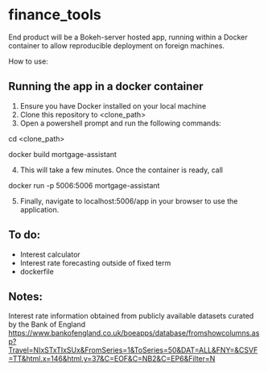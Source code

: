 # finance_tools

End product will be a Bokeh-server hosted app, running within a Docker container to allow reproducible deployment on foreign machines.

How to use:
## Running the app in a docker container
1. Ensure you have Docker installed on your local machine
2. Clone this repository to <clone_path>
3. Open a powershell prompt and run the following commands:

cd <clone_path>

docker build mortgage-assistant

4. This will take a few minutes. Once the container is ready, call

docker run -p 5006:5006 mortgage-assistant

5. Finally, navigate to localhost:5006/app in your browser to use the application.

## To do:
- Interest calculator
- Interest rate forecasting outside of fixed term
- dockerfile

## Notes:
Interest rate information obtained from publicly available datasets curated by the Bank of England
https://www.bankofengland.co.uk/boeapps/database/fromshowcolumns.asp?Travel=NIxSTxTIxSUx&FromSeries=1&ToSeries=50&DAT=ALL&FNY=&CSVF=TT&html.x=146&html.y=37&C=EOF&C=NB2&C=EP6&Filter=N
